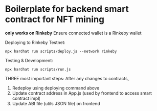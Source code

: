 # Boilerplate for backend smart contract for NFT mining 
**only works on Rinkeby**
Ensure connected wallet is a Rinkeby wallet

Deploying to Rinkeby Testnet: 
```shell 
npx hardhat run scripts/deploy.js --network rinkeby
```

Testing & Development: 
```shell 
npx hardhat run scripts/run.js
```

THREE most important steps: 
After any changes to contracts,
1. Redeploy using deploying command above
2. Update contract address in App.js (used by frontend to access smart contract impl)
3. Update ABI file (utils JSON file) on frontend

